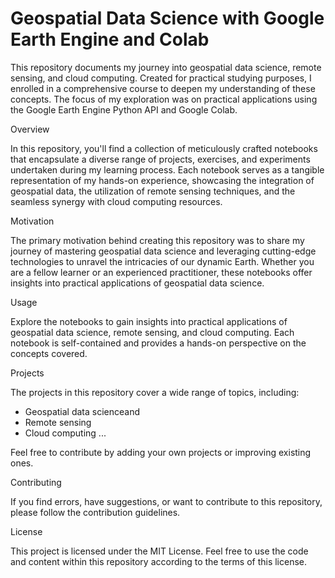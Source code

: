 # Geospatial Data Science with Google Earth Engine and Colab

This repository documents my journey into geospatial data science, remote sensing, and cloud computing. Created for practical studying purposes, I enrolled in a comprehensive course to deepen my understanding of these concepts. The focus of my exploration was on practical applications using the Google Earth Engine Python API and Google Colab.

Overview

In this repository, you'll find a collection of meticulously crafted notebooks that encapsulate a diverse range of projects, exercises, and experiments undertaken during my learning process. Each notebook serves as a tangible representation of my hands-on experience, showcasing the integration of geospatial data, the utilization of remote sensing techniques, and the seamless synergy with cloud computing resources.

Motivation

The primary motivation behind creating this repository was to share my journey of mastering geospatial data science and leveraging cutting-edge technologies to unravel the intricacies of our dynamic Earth. Whether you are a fellow learner or an experienced practitioner, these notebooks offer insights into practical applications of geospatial data science.

Usage

Explore the notebooks to gain insights into practical applications of geospatial data science, remote sensing, and cloud computing. Each notebook is self-contained and provides a hands-on perspective on the concepts covered.

Projects

The projects in this repository cover a wide range of topics, including:
- Geospatial data scienceand 
- Remote sensing
- Cloud computing
...

Feel free to contribute by adding your own projects or improving existing ones.

Contributing

If you find errors, have suggestions, or want to contribute to this repository, please follow the contribution guidelines.

License

This project is licensed under the MIT License. Feel free to use the code and content within this repository according to the terms of this license.
